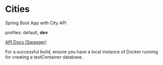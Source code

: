 # Cities
Spring Boot App with City API

profiles: default, **dev**

[API Docs (Swagger)](http://localhost:8080/swagger-ui.html)

For a successful build, ensure you have a local instance of Docker running for creating a testContainer database.
